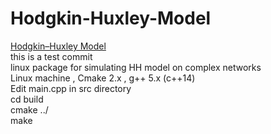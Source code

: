 # Hodgkin-Huxley-Model
[Hodgkin–Huxley Model](https://en.wikipedia.org/wiki/Hodgkin%E2%80%93Huxley_model)
<br>
this is a test commit
<br>
linux package for simulating HH model on complex networks
<br>
Linux machine , Cmake 2.x , g++ 5.x (c++14)
<br>
Edit main.cpp in src directory
<br>
cd build
<br>
cmake ../
<br>
make
